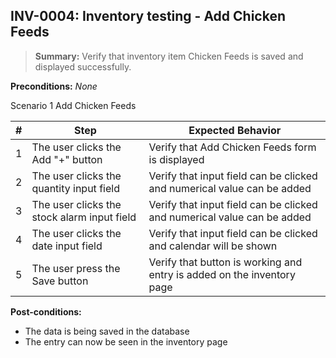 ## **INV-0004:** Inventory testing - Add Chicken Feeds

> **Summary:** Verify that inventory item Chicken Feeds is saved and displayed successfully.  <br>

**Preconditions:** _None_  

Scenario 1 Add Chicken Feeds

 | \# | Step | Expected Behavior | 
 |----|------|-------------------| 
 |  1 |  The user clicks the Add "+" button    | Verify that Add Chicken Feeds form is displayed  | 
 |  2 |  The user clicks the quantity input field    | Verify that input field can be clicked and numerical value can be added  | 
 |  3 |  The user clicks the stock alarm input field   | Verify that input field can be clicked and numerical value can be added   |  
 |  4 |  The user clicks the date input field   | Verify that input field can be clicked and calendar will be shown   |  
 |  5 |  The user press the Save button   | Verify that button is working and entry is added on the inventory page   |  
 
**Post-conditions:**  

 * The data is being saved in the database
 * The entry can now be seen in the inventory page
